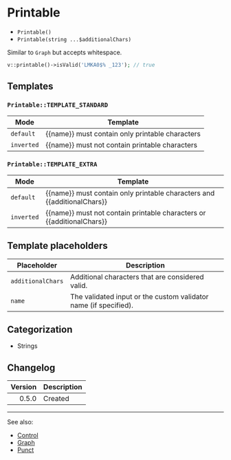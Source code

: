 # Printable

- `Printable()`
- `Printable(string ...$additionalChars)`

Similar to `Graph` but accepts whitespace.

```php
v::printable()->isValid('LMKA0$% _123'); // true
```

## Templates

### `Printable::TEMPLATE_STANDARD`

| Mode       | Template                                        |
|------------|-------------------------------------------------|
| `default`  | {{name}} must contain only printable characters |
| `inverted` | {{name}} must not contain printable characters  |

### `Printable::TEMPLATE_EXTRA`

| Mode       | Template                                                                |
|------------|-------------------------------------------------------------------------|
| `default`  | {{name}} must contain only printable characters and {{additionalChars}} |
| `inverted` | {{name}} must not contain printable characters or {{additionalChars}}   |

## Template placeholders

| Placeholder       | Description                                                      |
|-------------------|------------------------------------------------------------------|
| `additionalChars` | Additional characters that are considered valid.                 |
| `name`            | The validated input or the custom validator name (if specified). |

## Categorization

- Strings

## Changelog

| Version | Description |
|--------:|-------------|
|   0.5.0 | Created     |

***
See also:

- [Control](Control.md)
- [Graph](Graph.md)
- [Punct](Punct.md)
